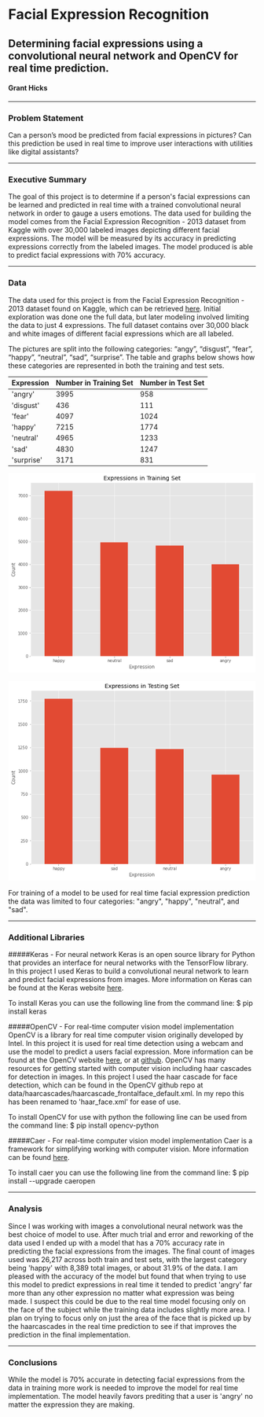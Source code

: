 # Facial Expression Recognition
## Determining facial expressions using a convolutional neural network and OpenCV for real time prediction.

#### Grant Hicks

---

### Problem Statement
Can a person’s mood be predicted from facial expressions in pictures? Can this prediction be used in real time to improve user interactions with utilities like digital assistants?

---
### Executive Summary
The goal of this project is to determine if a person's facial expressions can be learned and predicted in real time with a trained convolutional neural network in order to gauge a users emotions. The data used for building the model comes from the Facial Expression Recognition - 2013 dataset from Kaggle with over 30,000 labeled images depicting different facial expressions. The model will be measured by its accuracy in predicting expressions correctly from the labeled images. The model produced is able to predict facial expressions with 70% accuracy.

---

### Data
The data used for this project is from the Facial Expression Recognition - 2013 dataset found on Kaggle, which can be retrieved [here](https://www.kaggle.com/msambare/fer2013). Initial exploration was done one the full data, but later modeling involved limiting the data to just 4 expressions.  The full dataset contains over 30,000 black and white images of different facial expressions which are all labeled.

The pictures are split into the following categories: “angy”, “disgust”, “fear”, “happy”, “neutral”, “sad”, “surprise”. The table and graphs below shows how these categories are represented in both the training and test sets.

| Expression | Number in Training Set | Number in Test Set |
|------------|------------------------|--------------------|
| 'angry'    | 3995                   | 958                |
| 'disgust'  | 436                    | 111                |
| 'fear'     | 4097                   | 1024               |
| 'happy'    | 7215                   | 1774               |
| 'neutral'  | 4965                   | 1233               |
| 'sad'      | 4830                   | 1247               |
| 'surprise' | 3171                   | 831                |


![](/assets/train_expressions.png)

![](/assets/test_expressions.png)

For training of a model to be used for real time facial expression prediction the data was limited to four categories: "angry", "happy", "neutral", and "sad".

---
### Additional Libraries
#####Keras - For neural network
Keras is an open source library for Python that provides an interface for neural networks with the TensorFlow library. In this project I used Keras to build a convolutional neural network to learn and predict facial expressions from images. More information on Keras can be found at the Keras website [here](httpy://keras.io).

To install Keras you can use the following line from the command line:
    $ pip install keras

#####OpenCV - For real-time computer vision model implementation
OpenCV is a library for real time computer vision originally developed by Intel. In this project it is used for real time detection using a webcam and use the model to predict a users facial expression. More information can be found at the OpenCV website [here](https://opencv.org/), or at [github](https://github.com/opencv/opencv). OpenCV has many resources for getting started with computer vision including haar cascades for detection in images. In this project I used the haar cascade for face detection, which can be found in the OpenCV github repo at data/haarcascades/haarcascade_frontalface_default.xml. In my repo this has been renamed to 'haar_face.xml' for ease of use.

To install OpenCV for use with python the following line can be used from the command line:
    $ pip install opencv-python

#####Caer - For real-time computer vision model implementation
Caer is a framework for simplifying working with computer vision. More information can be found [here](https://github.com/jasmcaus/caer).

To install caer you can use the following line from the command line:
    $ pip install --upgrade caeropen

---
### Analysis
Since I was working with images a convolutional neural network was the best choice of model to use. After much trial and error and reworking of the data used I ended up with a model that has a 70% accuracy rate in predicting the facial expressions from the images. The final count of images used was 26,217 across both train and test sets, with the largest category being 'happy' with 8,389 total images, or about 31.9% of the data. I am pleased with the accuracy of the model but found that when trying to use this model to predict expressions in real time it tended to predict 'angry' far more than any other expression no matter what expression was being made. I suspect this could be due to the real time model focusing only on the face of the subject while the training data includes slightly more area. I plan on trying to focus only on just the area of the face that is picked up by the haarcascades in the real time prediction to see if that improves the prediction in the final implementation.

---
### Conclusions

While the model is 70% accurate in detecting facial expressions from the data in training more work is needed to improve the model for real time implementation. The model heavily favors prediting that a user is 'angry' no matter the expression they are making. 